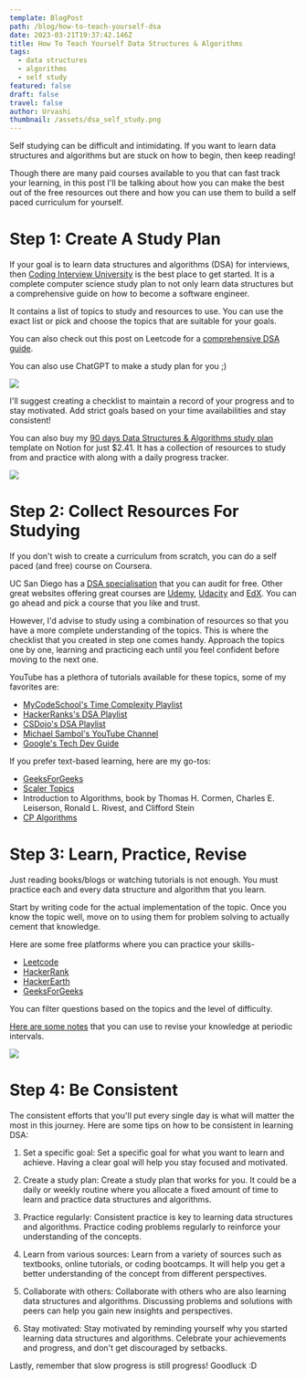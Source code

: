 ```yaml
---
template: BlogPost
path: /blog/how-to-teach-yourself-dsa
date: 2023-03-21T19:37:42.146Z
title: How To Teach Yourself Data Structures & Algorithms
tags:
  - data structures
  - algorithms
  - self study
featured: false
draft: false
travel: false
author: Urvashi
thumbnail: /assets/dsa_self_study.png
---
```


Self studying can be difficult and intimidating.
If you want to learn data structures and algorithms but are stuck on how to begin, then keep reading!

Though there are many paid courses available to you that can fast track your learning, in this post I'll be talking about how you can make the best out of the free resources out there and how you can use them to build a self paced curriculum for yourself.

# Step 1: Create A Study Plan

If your goal is to learn data structures and algorithms (DSA) for interviews, then [Coding Interview University](https://github.com/jwasham/coding-interview-university) is the best place to get started.
It is a complete computer science study plan to not only learn data structures but a comprehensive guide on how to become a software engineer.

It contains a list of topics to study and resources to use.
You can use the exact list or pick and choose the topics that are suitable for your goals.

You can also check out this post on Leetcode for a [comprehensive DSA guide](https://leetcode.com/discuss/general-discussion/494279/comprehensive-data-structure-and-algorithm-study-guide).


You can also use ChatGPT to make a study plan for you ;)

![](/assets/chat_gpt_study_plan.png)

I'll suggest creating a checklist to maintain a record of your progress and to stay motivated.
Add strict goals based on your time availabilities and stay consistent!

You can also buy my [90 days Data Structures & Algorithms study plan](https://tagmango.com/mangocheckout/642074a1131c482eadabe331) template on Notion for just $2.41.
It has a collection of resources to study from and practice with along with a daily progress tracker.

![](/assets/dsa_study_plan.png)

# Step 2: Collect Resources For Studying

If you don't wish to create a curriculum from scratch, you can do a self paced (and free) course on Coursera.

UC San Diego has a [DSA specialisation](https://gb.coursera.org/specializations/data-structures-algorithms) that you can audit for free.
Other great websites offering great courses are [Udemy](https://www.udemy.com/), [Udacity](https://www.udacity.com/courses) and [EdX](edx.org).
You can go ahead and pick a course that you like and trust.

However, I'd advise to study using a combination of resources so that you have a more complete understanding of the topics.
This is where the checklist that you created in step one comes handy.
Approach the topics one by one, learning and practicing each until you feel confident before moving to the next one.

YouTube has a plethora of tutorials available for these topics, some of my favorites are:
- [MyCodeSchool's Time Complexity Playlist](https://www.youtube.com/watch?v=V42FBiohc6c&list=PL2_aWCzGMAwI9HK8YPVBjElbLbI3ufctn)
- [HackerRanks's DSA Playlist](https://www.youtube.com/playlist?list=PLsn6T340evTTsIu-ziXa2-e58idI3kkl1)
- [CSDojo's DSA Playlist](https://www.youtube.com/watch?v=bum_19loj9A&list=PLBZBJbE_rGRV8D7XZ08LK6z-4zPoWzu5H)
- [Michael Sambol's YouTube Channel](https://www.youtube.com/@MichaelSambol)
- [Google's Tech Dev Guide](https://techdevguide.withgoogle.com/paths/data-structures-and-algorithms/#linear)

If you prefer text-based learning, here are my go-tos:
- [GeeksForGeeks](https://www.geeksforgeeks.org/data-structures)
- [Scaler Topics](https://www.scaler.com/topics/linked-list/)
- Introduction to Algorithms, book by Thomas H. Cormen, Charles E. Leiserson, Ronald L. Rivest, and Clifford Stein
- [CP Algorithms](https://cp-algorithms.com/)

# Step 3: Learn, Practice, Revise

Just reading books/blogs or watching tutorials is not enough.
You must practice each and every data structure and algorithm that you learn.

Start by writing code for the actual implementation of the topic.
Once you know the topic well, move on to using them for problem solving to actually cement that knowledge.

Here are some free platforms where you can practice your skills-
- [Leetcode](https://leetcode.com/)
- [HackerRank](https://www.hackerrank.com/domains/data-structures)
- [HackerEarth](https://www.hackerearth.com/practice/data-structures/arrays/1-d/practice-problems/)
- [GeeksForGeeks](https://practice.geeksforgeeks.org/explore?page=1&curated[]=1&sortBy=submissions&curated_names[]=SDE%20Sheet)

You can filter questions based on the topics and the level of difficulty.

[Here are some notes](https://thecodedose.gumroad.com/l/DSA-revision-notes) that you can use to revise your knowledge at periodic intervals.

![](/assets/dsa-revision-notes.jpg)

# Step 4: Be Consistent

The consistent efforts that you'll put every single day is what will matter the most in this journey.
Here are some tips on how to be consistent in learning DSA:

1. Set a specific goal: Set a specific goal for what you want to learn and achieve. Having a clear goal will help you stay focused and motivated.

2. Create a study plan: Create a study plan that works for you. It could be a daily or weekly routine where you allocate a fixed amount of time to learn and practice data structures and algorithms.

3. Practice regularly: Consistent practice is key to learning data structures and algorithms. Practice coding problems regularly to reinforce your understanding of the concepts.

4. Learn from various sources: Learn from a variety of sources such as textbooks, online tutorials, or coding bootcamps. It will help you get a better understanding of the concept from different perspectives.

5. Collaborate with others: Collaborate with others who are also learning data structures and algorithms. Discussing problems and solutions with peers can help you gain new insights and perspectives.

6. Stay motivated: Stay motivated by reminding yourself why you started learning data structures and algorithms. Celebrate your achievements and progress, and don't get discouraged by setbacks.

Lastly, remember that slow progress is still progress! Goodluck :D
